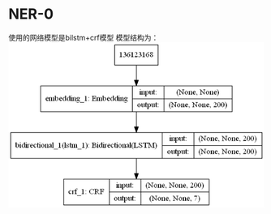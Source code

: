 # NER-0
使用的网络模型是bilstm+crf模型
模型结构为：![model](https://github.com/jinlianchao185874/NER-0/blob/master/model.png)
